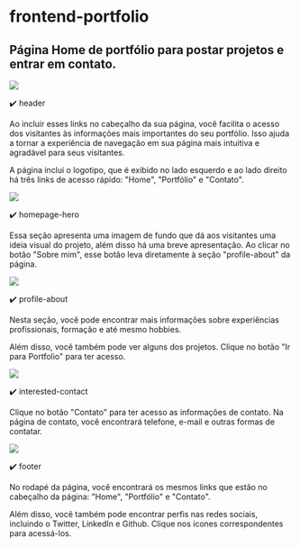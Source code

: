 # frontend-portfolio

## Página Home de portfólio para postar projetos e entrar em contato.


![](https://i.imgur.com/Vwj9U0y.png)

:heavy_check_mark: header

Ao incluir esses links no cabeçalho da sua página, você facilita o acesso dos visitantes às informações mais importantes do seu portfólio. Isso ajuda a tornar a experiência de navegação em sua página mais intuitiva e agradável para seus visitantes.

A página inclui o logotipo, que é exibido no lado esquerdo e ao lado direito há três links de acesso rápido: "Home", "Portfólio" e "Contato".


![](https://i.imgur.com/tjYO6R6.png)

:heavy_check_mark: homepage-hero

Essa seção apresenta uma imagem de fundo que dá aos visitantes uma ideia visual do projeto, além disso há uma breve apresentação. Ao clicar no botão "Sobre mim", esse botão leva diretamente à seção "profile-about" da página.


![](https://i.imgur.com/KHPaEWW.png)

:heavy_check_mark: profile-about

Nesta seção, você pode encontrar mais informações sobre experiências profissionais, formação e até mesmo hobbies. 

Além disso, você também pode ver alguns dos projetos. Clique no botão "Ir para Portfolio" para ter acesso.


![](https://i.imgur.com/e88URFi.png)

:heavy_check_mark: interested-contact 

Clique no botão "Contato" para ter acesso as informações de contato. Na página de contato, você encontrará telefone, e-mail e outras formas de contatar. 


![](https://i.imgur.com/P06m37L.png)

:heavy_check_mark: footer

No rodapé da página, você encontrará os mesmos links que estão no cabeçalho da página: "Home", "Portfólio" e "Contato". 

Além disso, você também pode encontrar perfis nas redes sociais, incluindo o Twitter, LinkedIn e Github. Clique nos ícones correspondentes para acessá-los.
